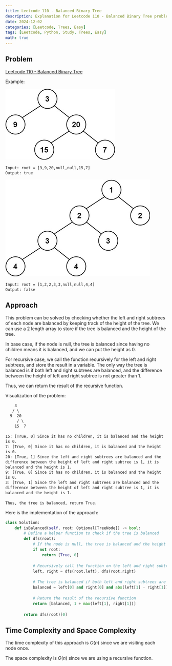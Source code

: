 ```yaml
---
title: Leetcode 110 - Balanced Binary Tree
description: Explanation for Leetcode 110 - Balanced Binary Tree problem, and its solution in Python.
date: 2024-12-02
categories: [Leetcode, Trees, Easy]
tags: [Leetcode, Python, Study, Trees, Easy]
math: true
---
```


## Problem
[Leetcode 110 - Balanced Binary Tree](https://leetcode.com/problems/balanced-binary-tree/description/)

Example:

![Desktop View](/assets/img/leetcode/leetcode110_problem(1).jpg)
```
Input: root = [3,9,20,null,null,15,7]
Output: true
```

![Desktop View](/assets/img/leetcode/leetcode110_problem(2).jpg)
```
Input: root = [1,2,2,3,3,null,null,4,4]
Output: false
```

## Approach

This problem can be solved by checking whether the left and right subtrees of each node are balanced by keeping track of the height of the tree. We can use a 2 length array to store if the tree is balanced and the height of the tree. 

In base case, if the node is null, the tree is balanced since having no children means it is balanced, and we can put the height as 0. 

For recursive case, we call the function recursively for the left and right subtrees, and store the result in a variable. The only way the tree is balanced is if both left and right subtrees are balanced, and the difference between the height of left and right subtree is not greater than 1.

Thus, we can return the result of the recursive function.

Visualization of the problem:
```
    3
   / \
  9  20
     / \
    15  7

15: [True, 0] Since it has no children, it is balanced and the height is 0.
7: [True, 0] Since it has no children, it is balanced and the height is 0.
20: [True, 1] Since the left and right subtrees are balanced and the difference between the height of left and right subtree is 1, it is balanced and the height is 1.
9: [True, 0] Since it has no children, it is balanced and the height is 0.
3: [True, 1] Since the left and right subtrees are balanced and the difference between the height of left and right subtree is 1, it is balanced and the height is 1.

Thus, the tree is balanced, return True.
```

Here is the implementation of the approach:

```python
class Solution:
    def isBalanced(self, root: Optional[TreeNode]) -> bool:
        # Define a helper function to check if the tree is balanced
        def dfs(root):
            # If the node is null, the tree is balanced and the height is 0
            if not root:
                return [True, 0]

            # Recursively call the function on the left and right subtrees
            left, right = dfs(root.left), dfs(root.right)

            # The tree is balanced if both left and right subtrees are balanced and the difference between the height of left and right subtree is not greater than 1
            balanced = left[0] and right[0] and abs(left[1] - right[1]) <= 1

            # Return the result of the recursive function
            return [balanced, 1 + max(left[1], right[1])]
            
        return dfs(root)[0]
```



## Time Complexity and Space Complexity

The time complexity of this approach is $O(n)$ since we are visiting each node once. 

The space complexity is $O(n)$ since we are using a recursive function.



